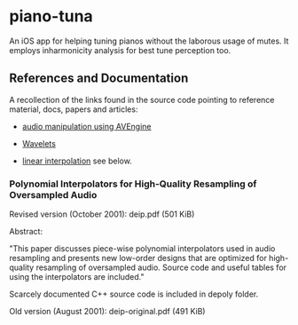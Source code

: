 # piano-tuna
An iOS app for helping tuning pianos without the laborous usage of mutes. It employs inharmonicity analysis for best tune perception too.


## References and Documentation

A recollection of the links found in the source code pointing to reference material, docs, papers and articles:

- [audio manipulation using AVEngine](https://blog.metova.com/audio-manipulation-using-avaudioengine)

- [Wavelets](https://archive.org/details/cnx-org-col11454/mode/2up)

- [linear interpolation](https://stackoverflow.com/questions/1125666/how-do-you-do-bicubic-or-other-non-linear-interpolation-of-re-sampled-audio-da) see below.

### Polynomial Interpolators for High-Quality Resampling of Oversampled Audio

Revised version (October 2001): deip.pdf (501 KiB)

Abstract:

"This paper discusses piece-wise polynomial interpolators used in audio resampling and presents new low-order designs that are optimized for high-quality resampling of oversampled audio. Source code and useful tables for using the interpolators are included."

Scarcely documented C++ source code is included in depoly folder.

Old version (August 2001): deip-original.pdf (491 KiB)
